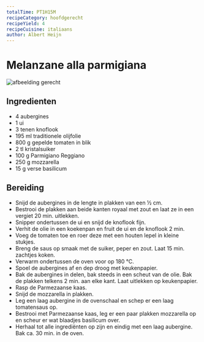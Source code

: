 ```yaml
---
totalTime: PT1H15M
recipeCategory: hoofdgerecht
recipeYield: 4
recipeCuisine: italiaans
author: Albert Heijn
---
```


# Melanzane alla parmigiana

![afbeelding gerecht](https://static.ah.nl/static/recepten/img_030687_890x594_JPG.jpg)

## Ingredienten

- 4 aubergines
- 1 ui
- 3 tenen knoflook
- 195 ml traditionele olijfolie
- 800 g gepelde tomaten in blik
- 2 tl kristalsuiker
- 100 g Parmigiano Reggiano
- 250 g mozzarella
- 15 g verse basilicum

## Bereiding

- Snijd de aubergines in de lengte in plakken van een ½ cm.
- Bestrooi de plakken aan beide kanten royaal met zout en laat ze in een vergiet 20 min. uitlekken.
- Snipper ondertussen de ui en snijd de knoflook fijn.
- Verhit de olie in een koekenpan en fruit de ui en de knoflook 2 min.
- Voeg de tomaten toe en roer deze met een houten lepel in kleine stukjes.
- Breng de saus op smaak met de suiker, peper en zout. Laat 15 min. zachtjes koken.
- Verwarm ondertussen de oven voor op 180 °C.
- Spoel de aubergines af en dep droog met keukenpapier.
- Bak de aubergines in delen, bak steeds in een scheut van de olie. Bak de plakken telkens 2 min. aan elke kant. Laat uitlekken op keukenpapier.
- Rasp de Parmezaanse kaas.
- Snijd de mozzarella in plakken.
- Leg een laag aubergine in de ovenschaal en schep er een laag tomatensaus op.
- Bestrooi met Parmezaanse kaas, leg er een paar plakken mozzarella op en scheur er wat blaadjes basilicum over.
- Herhaal tot alle ingrediënten op zijn en eindig met een laag aubergine. Bak ca. 30 min. in de oven.
